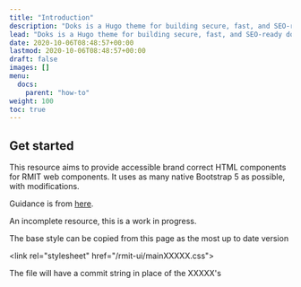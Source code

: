 ```yaml
---
title: "Introduction"
description: "Doks is a Hugo theme for building secure, fast, and SEO-ready documentation websites, which you can easily update and customize."
lead: "Doks is a Hugo theme for building secure, fast, and SEO-ready documentation websites, which you can easily update and customize."
date: 2020-10-06T08:48:57+00:00
lastmod: 2020-10-06T08:48:57+00:00
draft: false
images: []
menu:
  docs:
    parent: "how-to"
weight: 100
toc: true
---
```


## Get started

This resource aims to provide accessible brand correct HTML components for RMIT web components. It uses as many native Bootstrap 5 as possible, with modifications.

Guidance is from [here](https://www.rmit.edu.au/staff/service-connect/facilities-technology/digital-services-brand/brand). 

An incomplete resource, this is a work in progress.

The base style can be copied from this page as the most up to date version

&lt;link rel=&quot;stylesheet&quot; href=&quot;/rmit-ui/mainXXXXX.css&quot;&gt;

The file will have a commit string in place of the XXXXX's



